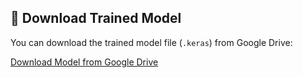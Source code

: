 ## 🔗 Download Trained Model

You can download the trained model file (`.keras`) from Google Drive:

[Download Model from Google Drive](https://drive.google.com/file/d/1hsFJ8BTDII5NettphOXglK8tQBcp61WX/view?usp=drive_link)
